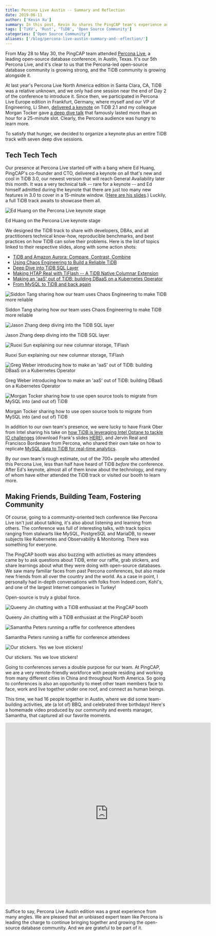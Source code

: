 ```yaml
---
title: Percona Live Austin -- Summary and Reflection
date: 2019-06-11
author: ['Kevin Xu']
summary: In this post, Kevin Xu shares the PingCAP team's experience and activities at Percona Live in Austin, including several technical sharing sessions and boosting friendship with people inside and outside PingCAP.
tags: ['TiKV', 'Rust', 'TiDB', 'Open Source Community']
categories: ['Open Source Community']
aliases: ['/blog/percona-live-austin-summary-and--eflection/']
---
```


From May 28 to May 30, the PingCAP team attended [Percona Live](https://www.percona.com/live/19/), a leading open-source database conference, in Austin, Texas. It's our 5th Percona Live, and it's clear to us that the Percona-led open-source database community is growing strong, and the TiDB community is growing alongside it.

At last year's Percona Live North America edition in Santa Clara, CA, TiDB was a relative unknown, and we only had one session near the end of Day 2 of the conference to introduce it. Since then, we participated in Percona Live Europe edition in Frankfurt, Germany, where myself and our VP of Engineering, Li Shen, [delivered a keynote](https://www.percona.com/live/e18/sessions/tidb-21-mysql-compatibility-and-multi-cloud-deployment) on TiDB 2.1 and my colleague Morgan Tocker gave [a deep dive talk](https://www.percona.com/live/e18/sessions/tidb-distributed-horizontally-scalable-mysql-compatible) that famously lasted more than an hour for a 25-minute slot. Clearly, the Percona audience was hungry to learn more.

To satisfy that hunger, we decided to organize a keynote plus an entire TiDB track with seven deep dive sessions.  

## Tech Tech Tech

Our presence at Percona Live started off with a bang where Ed Huang, PingCAP's co-founder and CTO, delivered a keynote on all that's new and cool in TiDB 3.0, our newest version that will reach General Availability later this month. It was a very technical talk -- rare for a keynote -- and Ed himself admitted during the keynote that there are just too many new features in 3.0 to cover in a 15-minute window. ([Here are his slides](https://cdn2.hubspot.net/hubfs/4466002/PerconaLive%20Keynote.pdf?utm_source=hs_email&utm_medium=email&_hsenc=p2ANqtz-_9qqk129R8ydcMJWkPxjLT4cNKGctCfS4uVI51iiE8T4Ept8cNY5YGf2qrDwO4hVamWK-U).) Luckily, a full TiDB track awaits to showcase them all.

![Ed Huang on the Percona Live keynote stage](media/ed-huang-on-the-percona-live-keynote-stage.png)
<div class="caption-center"> Ed Huang on the Percona Live keynote stage </div>  

We designed the TiDB track to share with developers, DBAs, and all practitioners technical know-how, reproducible benchmarks, and best practices on how TiDB can solve their problems. Here is the list of topics linked to their respective slides, along with some action shots:

- [TiDB and Amazon Aurora: Compare, Contrast, Combine](https://cdn2.hubspot.net/hubfs/4466002/TiDB%20vs%20Aurora.pdf?utm_source=hs_email&utm_medium=email&_hsenc=p2ANqtz-_9qqk129R8ydcMJWkPxjLT4cNKGctCfS4uVI51iiE8T4Ept8cNY5YGf2qrDwO4hVamWK-U)
- [Using Chaos Engineering to Build a Reliable TiDB](https://cdn2.hubspot.net/hubfs/4466002/Using%20Chaos%20Engineering%20to%20Build%20a%20Reliable%20TiDB.pdf?utm_source=hs_email&utm_medium=email&_hsenc=p2ANqtz-_9qqk129R8ydcMJWkPxjLT4cNKGctCfS4uVI51iiE8T4Ept8cNY5YGf2qrDwO4hVamWK-U)
- [Deep Dive into TiDB SQL Layer](https://cdn2.hubspot.net/hubfs/4466002/Deep%20Dive%20into%20the%20TiDB%20SQL%20Layer.pdf?utm_source=hs_email&utm_medium=email&_hsenc=p2ANqtz-_9qqk129R8ydcMJWkPxjLT4cNKGctCfS4uVI51iiE8T4Ept8cNY5YGf2qrDwO4hVamWK-U)
- [Making HTAP Real with TiFlash -- A TiDB Native Columnar Extension](https://cdn2.hubspot.net/hubfs/4466002/Making%20HTAP%20Real%20with%20TiFlash%20-%20A%20TiDB%20Native%20Columnar%20Extension.pdf?utm_source=hs_email&utm_medium=email&_hsenc=p2ANqtz-_9qqk129R8ydcMJWkPxjLT4cNKGctCfS4uVI51iiE8T4Ept8cNY5YGf2qrDwO4hVamWK-U)
- [Making an 'aaS' out of TiDB: building DBaaS on a Kubernetes Operator](https://cdn2.hubspot.net/hubfs/4466002/Making%20an%20aaS%20out%20of%20TiDB.pdf?utm_source=hs_email&utm_medium=email&_hsenc=p2ANqtz-_9qqk129R8ydcMJWkPxjLT4cNKGctCfS4uVI51iiE8T4Ept8cNY5YGf2qrDwO4hVamWK-U)
- [From MySQL to TiDB and back again](https://cdn2.hubspot.net/hubfs/4466002/From%20MySQL%20to%20TiDB%20and%20back%20again.pdf?utm_source=hs_email&utm_medium=email&_hsenc=p2ANqtz-_9qqk129R8ydcMJWkPxjLT4cNKGctCfS4uVI51iiE8T4Ept8cNY5YGf2qrDwO4hVamWK-U)

![Siddon Tang sharing how our team uses Chaos Engineering to make TiDB more reliable](media/siddon-tang-sharing-how-our-team-uses-chaos-engineering-to-make-tidb-more-reliable.png)
<div class="caption-center"> Siddon Tang sharing how our team uses Chaos Engineering to make TiDB more reliable </div>

![Jason Zhang deep diving into the TiDB SQL layer](media/jason-zhang-deep-diving-into-the-tidb-sql-layer.png)
<div class="caption-center"> Jason Zhang deep diving into the TiDB SQL layer </div>

![Ruoxi Sun explaining our new columnar storage, TiFlash](media/ruoxi-sun-explaining-our-new-columnar-storage-tiflash.png)
<div class="caption-center"> Ruoxi Sun explaining our new columnar storage, TiFlash </div>

![Greg Weber introducing how to make an 'aaS' out of TiDB: building DBaaS on a Kubernetes Operator](media/greg-weber-introducing-how-to-make-an-aas-out-of-tidb-building-dbaas-on-a-kubernetes-operator.png)
<div class="caption-center"> Greg Weber introducing how to make an 'aaS' out of TiDB: building DBaaS on a Kubernetes Operator </div>

![Morgan Tocker sharing how to use open source tools to migrate from MySQL into (and out of) TiDB](media/morgan-tocker-sharing-how-to-use-open-source-tools-to-migrate-from-mysql-into-and-out-of-tidb.png)
<div class="caption-center"> Morgan Tocker sharing how to use open source tools to migrate from MySQL into (and out of) TiDB </div>

In addition to our own team's presence, we were lucky to have Frank Ober from Intel sharing his take on [how TiDB is leveraging Intel Optane to tackle IO challenges](https://www.percona.com/live/19/sessions/leveraging-optane-to-tackle-your-io-challenges-with-tidb) (download Frank's slides [HERE](https://cdn2.hubspot.net/hubfs/4466002/Intel-TiDB-Percona-May19-FINAL.pdf)), and Jervin Real and Francisco Bordenave from Percona, who shared their own take on how to replicate [MySQL data to TiDB for real-time analytics](https://www.percona.com/live/19/sessions/replicating-mysql-data-to-tidb-for-real-time-analytics).

By our own team's rough estimate, out of the 700+ people who attended this Percona Live, less than half have heard of TiDB *before* the conference. After Ed's keynote, almost all of them know about the technology, and many of whom have either attended the TiDB track or visited our booth to learn more.

## Making Friends, Building Team, Fostering Community

Of course, going to a community-oriented tech conference like Percona Live isn't just about talking, it's also about listening and learning from others. The conference was full of interesting talks, with track topics ranging from stalwarts like MySQL, PostgreSQL and MariaDB, to newer subjects like Kubernetes and Observability & Monitoring. There was something for everyone.

The PingCAP booth was also buzzing with activities as many attendees came by to ask questions about TiDB, enter our raffle, grab stickers, and share learnings about what they were doing with open-source databases. We saw many familiar faces from past Percona conferences, but also made new friends from all over the country and the world. As a case in point, I personally had in-depth conversations with folks from Indeed.com, Kohl's, and one of the largest Internet companies in Turkey!

Open-source is truly a global force.

![Queeny Jin chatting with a TiDB enthusiast at the PingCAP booth](media/queeny-jin-chatting-with-a-tidb-enthusiast-at-the-pingcap-booth.png)
<div class="caption-center"> Queeny Jin chatting with a TiDB enthusiast at the PingCAP booth </div>

![Samantha Peters running a raffle for conference attendees](media/samantha-peters-running-a-raffle-for-conference-attendees.png)
<div class="caption-center"> Samantha Peters running a raffle for conference attendees </div>

![Our stickers. Yes we love stickers!](media/our-stickers-yes-we-love-stickers.png)
<div class="caption-center"> Our stickers. Yes we love stickers! </div>

Going to conferences serves a double purpose for our team. At PingCAP, we are a very remote-friendly workforce with people residing and working from many different cities in China and throughout North America. So going to conferences is also an opportunity to meet other team members face to face, work and live together under one roof, and connect as human beings.

This time, we had 16 people together in Austin, where we did some team-building activities, ate (a lot of) BBQ, and celebrated three birthdays! Here's a homemade video produced by our community and events manager, Samantha, that captured all our favorite moments.

<iframe src="https://player.vimeo.com/video/340116507" width="640" height="564" frameborder="0" allow="autoplay; fullscreen" allowfullscreen></iframe>

Suffice to say, Percona Live Austin edition was a great experience from many angles. We are pleased that an unbiased expert team like Percona is leading the charge to continue bringing together and growing the open-source database community. And we are grateful to be part of it.
